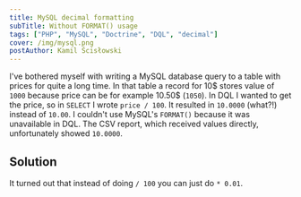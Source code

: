 ```yaml
---
title: MySQL decimal formatting
subTitle: Without FORMAT() usage
tags: ["PHP", "MySQL", "Doctrine", "DQL", "decimal"]
cover: /img/mysql.png
postAuthor: Kamil Ścisłowski
---
```


I've bothered myself with writing a MySQL database query to a table with prices
for quite a long time. In that table a record for 10$ stores value of `1000`
because price can be for example 10.50$ (`1050`). In DQL I wanted to get the price,
so in `SELECT` I wrote `price / 100`. It resulted in `10.0000` (what?!)
instead of `10.00`. I couldn't use MySQL's `FORMAT()` because it was unavailable in DQL.
The CSV report, which received values directly, unfortunately showed `10.0000`.

## Solution

It turned out that instead of doing `/ 100` you can just do `* 0.01`.
